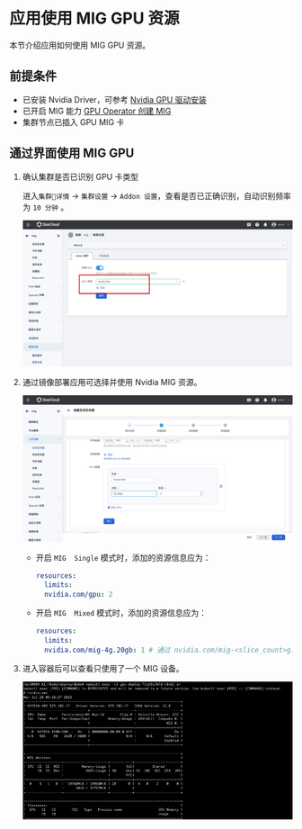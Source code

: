 # 应用使用 MIG GPU 资源

本节介绍应用如何使用 MIG GPU 资源。

## 前提条件

- 已安装 Nvidia Driver，可参考 [Nvidia GPU 驱动安装](vgpu_driver.md)
- 已开启 MIG 能力 [GPU Operator 创建 MIG](create_mig.md)
- 集群节点已插入 GPU MIG 卡

## 通过界面使用 MIG GPU

1. 确认集群是否已识别 GPU 卡类型

    进入`集群详情` -> `集群设置` -> `Addon 设置`，查看是否已正确识别，自动识别频率为 `10 分钟` 。

    ![gpu](../../images/gpu_mig01.jpg)

2. 通过镜像部署应用可选择并使用 Nvidia MIG 资源。

   ![mig02](../../images/gpu_mig02.jpg)

   - 开启 `MIG  Single` 模式时，添加的资源信息应为：

       ```yaml
       resources:
         limits:
         nvidia.com/gpu: 2
       ```

   - 开启 `MIG  Mixed` 模式时，添加的资源信息应为：

        ```yaml
        resources:
          limits:
          nvidia.com/mig-4g.20gb: 1 # 通过 nvidia.com/mig-<slice_count>g.<memory_size>gb 的资源类型公开各个 MIG 设备
        ```

4. 进入容器后可以查看只使用了一个 MIG 设备。

    ![mig03](../../images/gpu_mig03.png)
